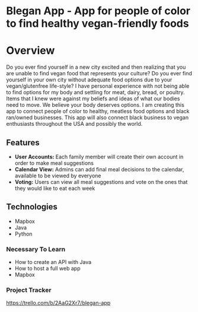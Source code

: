 # Blegan App - App for people of color to find healthy vegan-friendly foods
# Overview
Do you ever find yourself in a new city excited and then realizing that you are unable to find vegan food that represents your culture? Do you ever find yourself in your own city without adequate food options due to your vegan/glutenfree life-style? I have personal experience with not being able to find options for my body and settling for meat, dairy, bread, or poultry. 
Items that I knew were against my beliefs and ideas of what our bodies need to move. 
We believe your body deserves options. I am creating this app to connect people of color to healthy, meatless food options and black ran/owned businesses. This app will also connect black business to vegan enthusiasts throughout the USA and possibly the world.

## Features
* **User Accounts:** Each family member will create their own account in order to make meal suggestions
* **Calendar View:** Admins can add final meal decisions to the calendar, available to be viewed by everyone
* **Voting:** Users can view all meal suggestions and vote on the ones that they would like to eat each week
## Technologies
* Mapbox
* Java
* Python
### Necessary To Learn
* How to create an API with Java
* How to host a full web app
* Mapbox
### Project Tracker
https://trello.com/b/2AaG2Xr7/blegan-app
